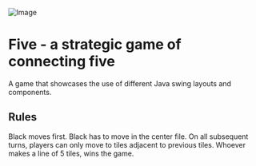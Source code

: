 ![Image](http://imgur.com/a/5m6ij)

# Five - a strategic game of connecting five
A game that showcases the use of different Java swing layouts and components.

## Rules
Black moves first. Black has to move in the center file. On all subsequent turns, players can only move to tiles adjacent to previous tiles. Whoever makes a line of 5 tiles, wins the game.
